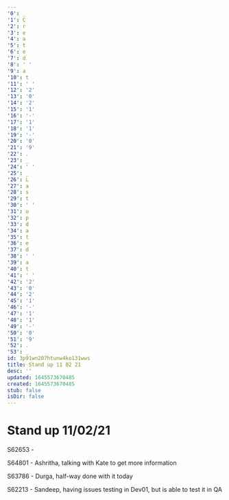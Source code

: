 ```yaml
---
'0': _
'1': C
'2': r
'3': e
'4': a
'5': t
'6': e
'7': d
'8': ' '
'9': a
'10': t
'11': ' '
'12': '2'
'13': '0'
'14': '2'
'15': '1'
'16': '-'
'17': '1'
'18': '1'
'19': '-'
'20': '0'
'21': '9'
'22': .
'23': _
'24': ' '
'25': _
'26': L
'27': a
'28': s
'29': t
'30': ' '
'31': u
'32': p
'33': d
'34': a
'35': t
'36': e
'37': d
'38': ' '
'39': a
'40': t
'41': ' '
'42': '2'
'43': '0'
'44': '2'
'45': '1'
'46': '-'
'47': '1'
'48': '1'
'49': '-'
'50': '0'
'51': '9'
'52': .
'53': _
id: 3p91wn207htunw4ko131wws
title: Stand up 11 02 21
desc: ''
updated: 1645573670485
created: 1645573670485
stub: false
isDir: false
---
```


# Stand up 11/02/21


S62653
\-

S64801
\- Ashritha, talking with Kate to get more information

S63786
\- Durga, half-way done with it today

S62213
\- Sandeep, having issues testing in Dev01, but is able to test it in QA

